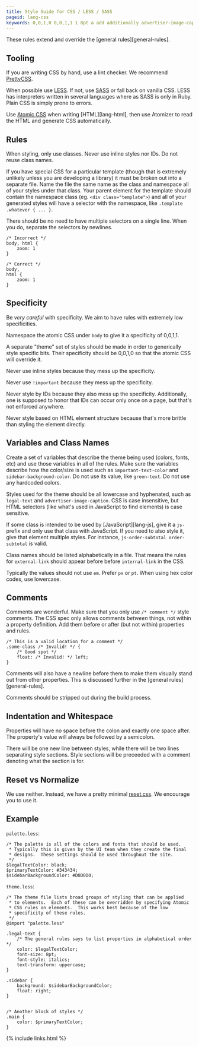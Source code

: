 ```yaml
---
title: Style Guide for CSS / LESS / SASS
pageid: lang-css
keywords: 0,0,1,0 0,0,1,1 1 8pt a add additionally advertiser-image-caption after aim all allows alphabetical alphabetically also always and any anywhere appear applied are as atomic atomizer automatically back background based be because before being best between bits black body brittle broad broken build but by can careful case checker class classes codes colon color colors comment comments contain correct create css d0d0d0 definition describe designs developing directly discussed div do during each eg element elements em encourage enforced errors etc exactly example extend external-link extremely fall file final find float followed fonts font-size font-style for from further general generate generated generically give given good green-text groups hand hardcoded has have hex honor how html hyphenated ids if import important important-text-color in incorrect indentation inline insensitive instance instead intended internal-link interpreters into invalid is it italics its javascript js js-order-subtotal languages left legal-text legaltextcolor less library like line lint list listed lists location low lowercase made make means mess minimal more multiple must name names namespace need neither never newline newlines no nor normalize not occur of on once one only or order order-subtotal other out overridden override page palette parent particular plain possible prefer prefix pretty prettycss process prone properties property property's pt px read recommend reset reuse right ruby rules same sass says selector selectors semicolon sensitive separate set settings several should sidebar sidebarbackgroundcolor sidebar-background-color simply single site size so some some-class space spec special specific specificities specificity specifying spot stand stripped structure style styles styling such supposed sure team template text-transform than that that's the their them theme then there these they things this those though throughout to tooling typically ui under unless unlikely up uppercase use used using valid value values vanilla variables very visually vs we whatever what's when where whitespace will with within wonderful works writing written you your zoom
---
```


These rules extend and override the [general rules][general-rules].


Tooling
-------

If you are writing CSS by hand, use a lint checker.  We recommend [PrettyCSS].

When possible use [LESS].  If not, use [SASS] or fall back on vanilla CSS.  LESS has interpreters written in several languages where as SASS is only in Ruby.  Plain CSS is simply prone to errors.

Use [Atomic CSS] when writing [HTML][lang-html], then use Atomizer to read the HTML and generate CSS automatically.


Rules
-----

When styling, only use classes.  Never use inline styles nor IDs.    Do not reuse class names.

If you have special CSS for a particular template (though that is extremely unlikely unless you are developing a library) it must be broken out into a separate file.  Name the file the same name as the class and namespace all of your styles under that class.  Your parent element for the template should contain the namespace class (eg. `<div class="template">`) and all of your generated styles will have a selector with the namespace, like `.template .whatever { ... }`.

There should be no need to have multiple selectors on a single line.  When you do, separate the selectors by newlines.

    /* Incorrect */
    body, html {
        zoom: 1
    }

    /* Correct */
    body,
    html {
        zoom: 1
    }


Specificity
-----------

Be *very careful* with specificity.  We aim to have rules with extremely low specificities.

Namespace the atomic CSS under `body` to give it a specificity of 0,0,1,1.

A separate "theme" set of styles should be made in order to generically style specific bits.  Their specificity should be 0,0,1,0 so that the atomic CSS will override it.

Never use inline styles because they mess up the specificity.

Never use `!important` because they mess up the specificity.

Never style by IDs because they also mess up the specificity.  Additionally, one is supposed to honor that IDs can occur only once on a page, but that's not enforced anywhere.

Never style based on HTML element structure because that's more brittle than styling the element directly.


Variables and Class Names
-------------------------

Create a set of variables that describe the theme being used (colors, fonts, etc) and use those variables in all of the rules.  Make sure the variables describe how the color/size is used such as `important-text-color` and `sidebar-background-color`.  Do not use its value, like `green-text`.  Do not use any hardcoded colors.

Styles used for the theme should be all lowercase and hyphenated, such as `legal-text` and `advertiser-image-caption`.  CSS is case insensitive, but HTML selectors (like what's used in JavaScript to find elements) is case sensitive.

If some class is intended to be used by [JavaScript][lang-js], give it a `js-` prefix and only use that class with JavaScript.  If you need to also style it, give that element multiple styles.  For instance, `js-order-subtotal order-subtotal` is valid.

Class names should be listed alphabetically in a file.  That means the rules for `external-link` should appear before before `internal-link` in the CSS.

Typically the values should not use `em`.  Prefer `px` or `pt`.  When using hex color codes, use lowercase.


Comments
--------

Comments are wonderful.  Make sure that you only use `/* comment */` style comments.  The CSS spec only allows comments *between* things, not within a property definition.  Add them before or after (but not within) properties and rules.

    /* This is a valid location for a comment */
    .some-class /* Invalid! */ {
        /* Good spot */
        float: /* Invalid! */ left;
    }

Comments will also have a newline before them to make them visually stand out from other properties.  This is discussed further in the [general rules][general-rules].

Comments should be stripped out during the build process.


Indentation and Whitespace
--------------------------

Properties will have no space before the colon and exactly one space after.  The property's value will always be followed by a semicolon.

There will be one new line between styles, while there will be two lines separating style sections.  Style sections will be preceeded with a comment denoting what the section is for.


Reset vs Normalize
------------------

We use neither.  Instead, we have a pretty minimal [reset.css](reset.css).  We encourage you to use it.


Example
-------

`palette.less`:

    /* The palette is all of the colors and fonts that should be used.
     * Typically this is given by the UI team when they create the final
     * designs.  These settings should be used throughout the site.
     */
    $legalTextColor: black;
    $primaryTextColor: #343434;
    $sidebarBackgroundColor: #D0D0D0;

`theme.less`:

    /* The theme file lists broad groups of styling that can be applied
     * to elements.  Each of these can be overridden by specifying Atomic
     * CSS rules on elements.  This works best because of the low
     * specificity of these rules.
     */
    @import "palette.less"

    .legal-text {
        /* The general rules says to list properties in alphabetical order */
        color: $legalTextColor;
        font-size: 8pt;
        font-style: italics;
        text-transform: uppercase;
    }

    .sidebar {
        background: $sidebarBackgroundColor;
        float: right;
    }


    /* Another block of styles */
    .main {
        color: $primaryTextColor;
    }


[Atomic CSS]: http://acss.io/
[LESS]: http://lesscss.org/
[PrettyCSS]: https://github.com/fidian/PrettyCSS
[SASS]: http://sass-lang.com/

{% include links.html %}

